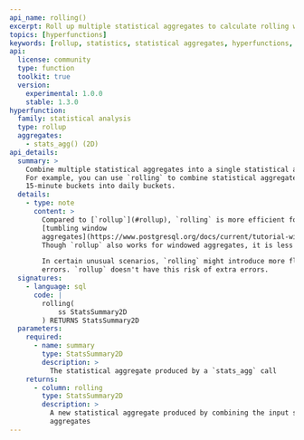 ```yaml
---
api_name: rolling()
excerpt: Roll up multiple statistical aggregates to calculate rolling window aggregates
topics: [hyperfunctions]
keywords: [rollup, statistics, statistical aggregates, hyperfunctions, toolkit]
api:
  license: community
  type: function
  toolkit: true
  version:
    experimental: 1.0.0
    stable: 1.3.0
hyperfunction:
  family: statistical analysis
  type: rollup
  aggregates:
    - stats_agg() (2D)
api_details:
  summary: >
    Combine multiple statistical aggregates into a single statistical aggregate.
    For example, you can use `rolling` to combine statistical aggregates from
    15-minute buckets into daily buckets.
  details:
    - type: note
      content: >
        Compared to [`rollup`](#rollup), `rolling` is more efficient for computing
        [tumbling window
        aggregates](https://www.postgresql.org/docs/current/tutorial-window.html).
        Though `rollup` also works for windowed aggregates, it is less efficient.

        In certain unusual scenarios, `rolling` might introduce more floating point
        errors. `rollup` doesn't have this risk of extra errors.
  signatures:
    - language: sql
      code: |
        rolling(
            ss StatsSummary2D
        ) RETURNS StatsSummary2D
  parameters:
    required:
      - name: summary
        type: StatsSummary2D
        description: >
          The statistical aggregate produced by a `stats_agg` call
    returns:
      - column: rolling
        type: StatsSummary2D
        description: >
          A new statistical aggregate produced by combining the input statistical
          aggregates
---
```


